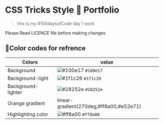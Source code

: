 # CSS Tricks Style 💅 Portfolio

> this is my #100daysofCode day 1 work

Please Read LICENCE file before making changes

## 🌈Color codes for refrence

| Colors             | value                                                              |
| ------------------ | ------------------------------------------------------------------ |
| Background         | ![#100e17](https://via.placeholder.com/10/100e17?text=+) `#100e17` |
| Background-light   | ![#1f1c26](https://via.placeholder.com/10/1f1c26?text=+) `#1f1c26` |
| Background-lighter | ![#28252e](https://via.placeholder.com/10/28252e?text=+) `#28252e` |
| Orange gradient    | linear-gradient(270deg,#ff8a00,#e52e71)                            |
| Highlighting color | ![#ff8a00](https://via.placeholder.com/10/ff8a00?text=+) `#ff8a00` |
